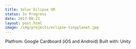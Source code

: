 ```yaml
---
title: Solar Eclipse VR
status: In Progress
date: 2017-08-21
layout: post.html
image: /img/projects/eclipse-tinyplanet.jpg
---
```



Platfrom: Google Cardboard (iOS and Android)
Built with: Unity
